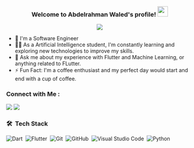 
<h3 align="center">
  Welcome to Abdelrahman Waled's profile!
  <img src="https://media.giphy.com/media/hvRJCLFzcasrR4ia7z/giphy.gif" width="28">
</h3>

<!-- Typing SVG by DenverCoder1 - https://github.com/DenverCoder1/readme-typing-svg -->
<p align="center">
  <a href="https://github.com/DenverCoder1/readme-typing-svg"><img src="https://readme-typing-svg.herokuapp.com/?lines=Flutter-developer;Always%20learning%20new%20things&font=Fira%20Code&center=true&width=440&height=45&color=f75c7e&vCenter=true&size=22"></a>
</p> 

- 🏢 I'm a Software Engineer 
- 👨‍💻 As a Artificial Intelligence student, I'm constantly learning and exploring new technologies to improve my skills.
- 💬 Ask me about my experience with Flutter and Machine Learning, or anything related to FLutter.
- ⚡ Fun Fact: I'm a coffee enthusiast and my perfect day would start and end with a cup of coffee.



### Connect with Me :

<a href="https://www.linkedin.com/in/abdelrahman-waled-96b061249/" target="_blank"><img src="https://img.shields.io/badge/-Abdelrahman%20Waled-0077B5?style=for-the-badge&logo=Linkedin&logoColor=white"/></a>
<a href="https://t.me/abdowaled20011113" target="_blank"><img src="https://img.shields.io/badge/-Abdelrahman%20Waled-0077B5?style=for-the-badge&logo=Telegram&logoColor=white"/></a>



### 🛠 &nbsp;Tech Stack
![Dart](https://img.shields.io/badge/-Dart-05122A?style=flat&logo=dart&logoColor=045a9b)&nbsp;
![Flutter](https://img.shields.io/badge/-Flutter-05122A?style=flat&logo=flutter)&nbsp;
![Git](https://img.shields.io/badge/-Git-05122A?style=flat&logo=git)&nbsp;
![GitHub](https://img.shields.io/badge/-GitHub-05122A?style=flat&logo=github)&nbsp;
![Visual Studio Code](https://img.shields.io/badge/-Visual%20Studio%20Code-05122A?style=flat&logo=visual-studio-code&logoColor=007ACC)&nbsp;
![Python](https://img.shields.io/badge/-Python%20-05122A?style=flat&logo=python)&nbsp;





